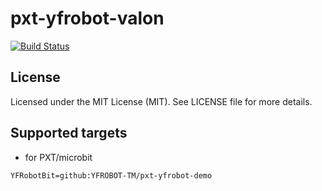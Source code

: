 # pxt-yfrobot-valon

[![Build Status](https://travis-ci.org/1010Technologies/pxt-makerbit-ir-receiver.svg?branch=master)](https://travis-ci.org/1010Technologies/pxt-makerbit-ir-receiver)

## License

Licensed under the MIT License (MIT). See LICENSE file for more details.

## Supported targets

* for PXT/microbit

```package
YFRobotBit=github:YFROBOT-TM/pxt-yfrobot-demo
```
